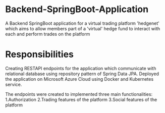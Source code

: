 # Backend-SpringBoot-Application
A Backend SpringBoot application for a virtual trading platform 'hedgenet' which aims to allow members part of a 'virtual' hedge fund to interact with each and perform trades on the platform

# Responsibilities
Creating RESTAPI endpoints for the application which communicate with relational database using repository pattern of Spring Data JPA. Deployed the application on Microsoft Azure Cloud using Docker and Kubernetes service.

The endpoints were created to implemented three main functionalities: 
1.Authorization
2.Trading features of the platform
3.Social features of the platform
